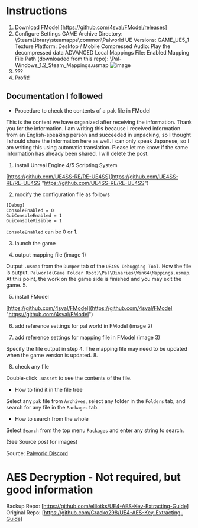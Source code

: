 # Instructions
1. Download FModel [https://github.com/4sval/FModel/releases]
2. Configure Settings
GAME
Archive Directory: <PATH>\SteamLibrary\steamapps\common\Palworld
UE Versions: GAME_UE5_1
Texture Platform: Desktop / Mobile
Compressed Audio: Play the decompressed data
ADVANCED
Local Mappings File: Enabled
Mapping File Path (downloaded from this repo): <PATH>\Pal-Windows_1.2_Steam_Mappings.usmap
![image](https://github.com/elliotks/Palworld-FModel/assets/10646544/cb09bdc2-a166-4344-b59b-dccb24ff1a2a)
3. ???
4. Profit!

## Documentation I followed
-   Procedure to check the contents of a pak file in FModel

This is the content we have organized after receiving the information. Thank you for the information. I am writing this because I received information from an English\-speaking person and succeeded in unpacking, so I thought I should share the information here as well. I can only speak Japanese, so I am writing this using automatic translation. Please let me know if the same information has already been shared. I will delete the post.

1.  install Unreal Engine 4/5 Scripting System

[https://github.com/UE4SS-RE/RE-UE4SS](https://github.com/UE4SS-RE/RE-UE4SS "https://github.com/UE4SS-RE/RE-UE4SS")

2.  modify the configuration file as follows

```
[Debug]
ConsoleEnabled = 0
GuiConsoleEnabled = 1
GuiConsoleVisible = 1
```

`ConsoleEnabled` can be 0 or 1.

3.  launch the game

4.  output mapping file (image 1)

Output `.usmap` from the `Dumper` tab of the `UE4SS Debugging Tool`. How the file is output. `Palworld(Game Folder Root)\Pal\Binaries\Win64\Mappings.usmap`. At this point, the work on the game side is finished and you may exit the game. 5.

5.  install FModel

[https://github.com/4sval/FModel](https://github.com/4sval/FModel "https://github.com/4sval/FModel")

6.  add reference settings for pal world in FModel (image 2)

7.  add reference settings for mapping file in FModel (image 3)

Specify the file output in step 4. The mapping file may need to be updated when the game version is updated. 8.

8.  check any file

Double\-click `.uasset` to see the contents of the file.

-   How to find it in the file tree

Select any `pak` file from `Archives`, select any folder in the `Folders` tab, and search for any file in the `Packages` tab.

-   How to search from the whole

Select `Search` from the top menu `Packages` and enter any string to search.

(See Source post for images)

Source: [Palworld Discord](https://discord.com/channels/505994577942151180/1196354583040118824/1198468327308271698)

# AES Decryption - Not required, but good information
Backup Repo: [https://github.com/elliotks/UE4-AES-Key-Extracting-Guide] 
Original Repo: [https://github.com/Cracko298/UE4-AES-Key-Extracting-Guide]
